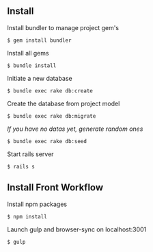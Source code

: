 ## Install

Install bundler to manage project gem's
```
$ gem install bundler
```

Install all gems
```
$ bundle install
```

Initiate a new database
```
$ bundle exec rake db:create
```

Create the database from project model
```
$ bundle exec rake db:migrate
```

*If you have no datas yet, generate random ones*
```
$ bundle exec rake db:seed
```

Start rails server
```
$ rails s
```


## Install Front Workflow

Install npm packages
```
$ npm install
```

Launch gulp and browser-sync on localhost:3001
```
$ gulp
```
